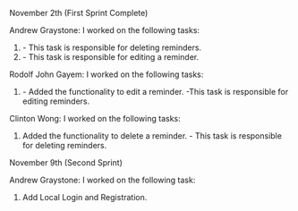 November 2th (First Sprint Complete)

Andrew Graystone:
I worked on the following tasks:

1. <Delete a reminder> - This task is responsible for deleting reminders.
2. <Edit a reminder> - This task is responsible for editing a reminder.

Rodolf John Gayem:
I worked on the following tasks:

1. <Edit a reminder> - Added the functionality to edit a reminder. -This task is responsible for editing reminders.

Clinton Wong:
I worked on the following tasks:

1. <Delete a reminder> Added the functionality to delete a reminder. - This task is responsible for deleting reminders.

November 9th (Second Sprint)

Andrew Graystone:
I worked on the following task:

1. Add Local Login and Registration.
